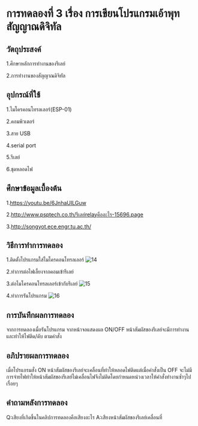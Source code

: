 # การทดลองที่ 3 เรื่อง การเขียนโปรแกรมเอ้าพุทสัญญาณดิจิทัล

## วัตถุประสงค์
1.ศึกษาหลักการทำงานของรีเลย์ 

2.การทำงานของสัญญาณดิจิทัล 

## อุปกรณ์ที่ใช้
1.ไมโครคอนโทรลเลอร์(ESP-01)

2.คอมพิวเตอร์

3.สาย USB

4.serial port

5.รีเลย์

6.ชุดหลอดไฟ

## ศึกษาข้อมูลเบื้องต้น
1.https://youtu.be/6JnhaUILGuw

2.http://www.psptech.co.th/รีเลย์relayคืออะไร-15696.page

3.http://songyot.ece.engr.tu.ac.th/

## วิธีการทำการทดลอง
1.ติดตั้งโปรแกรมใส่ไมโครคอนโทรลเลอร์
![14](https://user-images.githubusercontent.com/80879309/112284571-f741f500-8cbb-11eb-8f84-937ea7198c06.jpg)

2.ทำการต่อไฟเลี้ยงจากคอมเข้ารีเลย์

3.ต่อไมโครคอนโทรลเลอร์เข้ากับรีเลย์
![15](https://user-images.githubusercontent.com/80879309/112284537-ee512380-8cbb-11eb-9708-ef6b422256f1.jpg)

4.ทำการรันโปรแกรม
![16](https://user-images.githubusercontent.com/80879309/112284513-e8f3d900-8cbb-11eb-8925-348f33e7d098.jpg)

## การบันทึกผลการทดลอง
จากการทดลองเมื่อรันโปรแกรม จากหน้าจอแสดงผล ON/OFF หน้าสัมผัสของรีเลย์จะมีการทำงานและทำให้ไฟติด/ดับ ตามคำสั่ง

## อภิปรายผลการทดลอง
เมื่อโปรแกรมสั่ง ON หน้าสัมผัสของรีเลย์จะเคลื่อนที่ทำให้หลอดไฟติดแต่เมื่อคำสั่งเป็น OFF จะไม่มีการจ่ายไฟทำให้หน้าสัมผัสของรีเลย์ไม่เคลื่อนไฟจึงไม่ติดโดยกำหนดหน่วงเวลาให้คำสั่งทำงานซ้ำๆไปเรื่อยๆ

## คำถามหลังการทดลอง
Q:เสียงที่เกิดขึ้นในคลิปการทดลองคือเสียงอะไร
A:เสียงหน้าสัมผัสของรีเลย์เคลื่อนที่
